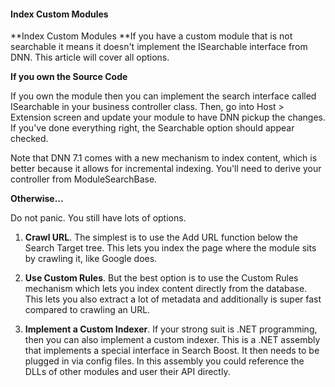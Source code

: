 #### Index Custom Modules

**Index Custom Modules
**If you have a custom module that is not searchable it means it doesn't implement the ISearchable interface from DNN. This article will cover all options.

**If you own the Source Code**

If you own the module then you can implement the search interface called ISearchable in your business controller class. Then, go into Host > Extension screen and update your module to have DNN pickup the changes. If you've done everything right, the Searchable option should appear checked. 

Note that DNN 7.1 comes with a new mechanism to index content, which is better because it allows for incremental indexing. You'll need to derive your controller from ModuleSearchBase.


**Otherwise...**

Do not panic. You still have lots of options. 

1. **Crawl URL**. The simplest is to use the Add URL function below the Search Target tree. This lets you index the page where the module sits by crawling it, like Google does.

2. **Use Custom Rules**. But the best option is to use the Custom Rules mechanism which lets you index content directly from the database. This lets you also extract a lot of metadata and additionally is super fast compared to crawling an URL.

3. **Implement a Custom Indexer**. If your strong suit is .NET programming, then you can also implement a custom indexer. This is a .NET assembly that implements a special interface in Search Boost. It then needs to be plugged in via config files. In this assembly you could reference the DLLs of other modules and user their API directly.